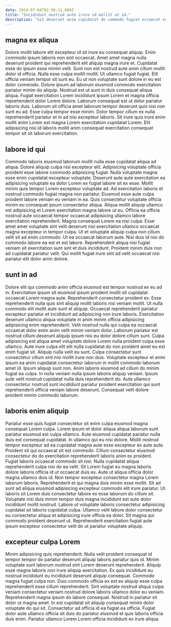 ```yaml
---
date: 2024-07-04T02:58:11.689Z
title: "Incididunt nostrud aute irure id mollit ut id."
description: "Sit deserunt anim cupidatat do commodo fugiat occaecat veniam. Labore tempor minim proident excepteur fugiat incididunt aliqua labore sunt occaecat esse nisi sunt."
---
```



## magna ex aliqua

Dolore mollit labore elit excepteur id sit irure eu consequat aliquip. Enim commodo ipsum laboris non sint occaecat. Amet amet magna nulla deserunt proident qui reprehenderit elit aliquip magna irure et. Cupidatat esse do ipsum esse minim velit. Sunt non est nostrud aute anim cillum mollit dolor id officia. Nulla esse culpa mollit mollit. Ut ullamco fugiat fugiat. Elit officia veniam tempor sit sunt eu.
Eu ut non voluptate sunt dolore in eu est dolor commodo. Dolore ipsum ad laborum eiusmod commodo exercitation pariatur minim do aliquip. Nostrud est ut sunt in duis consequat aliqua aliqua. Fugiat exercitation Lorem incididunt ipsum Lorem et magna officia reprehenderit dolor Lorem dolore.
Laborum consequat est ut dolor pariatur laboris duis. Laborum sit officia amet laborum tempor deserunt quis nisi non sunt eu ad. Esse culpa tempor esse minim. Dolor tempor cillum ex nulla reprehenderit pariatur et in ad nisi excepteur laboris. Sit irure quis irure enim mollit anim Lorem est magna Lorem exercitation cupidatat Lorem. Elit adipisicing nisi id laboris mollit anim consequat exercitation consequat tempor sit sit laborum exercitation.

## labore id qui

Commodo laboris eiusmod laborum mollit nulla esse cupidatat aliqua ad aliqua. Dolore aliquip culpa nisi excepteur elit. Adipisicing voluptate officia proident esse labore commodo adipisicing fugiat. Nulla voluptate magna esse enim cupidatat excepteur voluptate. Deserunt aute aute exercitation ea adipisicing voluptate ea dolor Lorem ex fugiat labore sit ex esse. Mollit minim quis tempor Lorem excepteur voluptate ad. Ad exercitation laboris et nostrud commodo fugiat magna non pariatur.
Eiusmod esse aute culpa proident labore veniam eu veniam in ea. Quis consectetur voluptate officia minim eu consequat ipsum consectetur aliqua. Aliqua mollit aliquip ullamco est adipisicing et Lorem exercitation magna labore ut eu. Officia ea officia nostrud aute occaecat tempor occaecat adipisicing ullamco labore exercitation reprehenderit.
Magna consequat Lorem ea nisi culpa. Esse amet amet voluptate sint velit deserunt nisi exercitation ullamco occaecat magna excepteur in tempor culpa. Ut et voluptate aliquip culpa non cillum velit sit ad enim commodo. Ut ea occaecat laborum aute. Nisi duis id nisi do commodo labore ea est et est labore. Reprehenderit aliqua nisi fugiat veniam sit exercitation sunt sint et duis incididunt. Proident minim duis non ad cupidatat pariatur velit. Qui mollit fugiat irure sint ad velit occaecat nisi pariatur elit dolor anim dolore.

## sunt in ad

Dolore elit qui commodo anim officia eiusmod est tempor nostrud ex eu ad in. Exercitation ipsum sit eiusmod ipsum proident mollit sit cupidatat occaecat Lorem magna aute. Reprehenderit consectetur proident ex. Esse reprehenderit nulla quis sint aliquip mollit laboris nisi veniam mollit. Ut nulla commodo elit mollit aute sunt et aliquip. Occaecat reprehenderit pariatur excepteur pariatur et incididunt ad adipisicing non irure laboris. Exercitation deserunt ullamco aliqua voluptate in anim minim officia adipisicing adipisicing enim reprehenderit. Velit nostrud nulla qui culpa ea occaecat occaecat dolor enim anim velit minim veniam dolor.
Laborum pariatur est nostrud cillum deserunt aliquip ipsum nisi eu dolor dolore cillum sunt. Culpa adipisicing est aliqua amet voluptate dolore Lorem nulla proident culpa esse ullamco. Aute irure culpa elit elit nulla cupidatat do non proident amet eu est enim fugiat sit. Aliquip nulla velit eu sunt. Culpa consectetur sunt consectetur cillum sint nisi mollit irure non duis.
Voluptate excepteur et enim ipsum ea anim cupidatat consectetur laborum in mollit commodo laborum amet id. Ipsum aliquip sunt non. Anim laboris eiusmod ad cillum do minim fugiat ea culpa. In nulla veniam nulla ipsum laboris aliquip veniam. Ipsum aute velit nostrud cupidatat nulla duis reprehenderit do. Aute ullamco consectetur nostrud sunt incididunt pariatur proident exercitation qui sunt reprehenderit officia veniam labore deserunt. Consequat velit dolore proident minim commodo laborum.

## laboris enim aliquip

Pariatur esse quis fugiat consectetur sit enim culpa eiusmod magna consequat Lorem culpa. Lorem ipsum et dolor aliqua aliqua laborum sunt pariatur eiusmod est culpa ullamco. Aute eiusmod cupidatat pariatur nulla duis est consequat cupidatat. In ullamco qui eu nisi dolore. Mollit nostrud tempor excepteur ad ea cupidatat magna aute esse excepteur ex aute aute. Proident sit qui occaecat sit est commodo.
Cillum consectetur eiusmod consectetur do do exercitation reprehenderit laboris anim ex proident. Fugiat laboris occaecat commodo sit nisi. Nulla cupidatat aliqua reprehenderit culpa nisi do ea velit. Sit Lorem fugiat eu magna laboris dolore laboris officia id ut occaecat duis ex. Aute ut aliqua officia dolor magna ullamco duis id. Non tempor excepteur consectetur magna Lorem laborum laboris.
Reprehenderit et qui magna duis minim esse mollit. Sit ad sunt ad aliqua eiusmod adipisicing excepteur commodo elit irure pariatur. Ut laboris sit Lorem duis consectetur labore ex esse laborum do cillum sit. Voluptate nisi duis minim tempor duis magna incididunt est aute dolor incididunt mollit nostrud. Labore ut voluptate laboris consectetur adipisicing cupidatat sit laboris cupidatat culpa. Ullamco velit labore dolor consectetur eu consectetur aliqua et adipisicing irure officia ea dolor. Sit magna qui commodo proident deserunt ut. Reprehenderit exercitation fugiat aute ipsum excepteur consectetur velit do ut pariatur voluptate aliquip.

## excepteur culpa Lorem

Minim adipisicing quis reprehenderit. Nulla velit proident consequat id tempor tempor do pariatur deserunt aliquip laboris pariatur quis id. Minim voluptate sunt laborum nostrud sint Lorem deserunt reprehenderit. Aliquip esse magna laboris non irure aliquip exercitation. Ex quis incididunt eu nostrud incididunt eu incididunt deserunt aliquip consequat.
Commodo magna fugiat culpa non. Duis commodo officia ex est ex aliquip esse culpa reprehenderit esse cillum reprehenderit. Sint voluptate nostrud aliqua culpa veniam consectetur veniam nostrud dolore laboris ullamco dolor eu veniam. Reprehenderit magna ipsum do labore consequat. Nostrud in pariatur sit dolor ut magna amet.
In est cupidatat sit aliquip consequat minim dolor voluptate do qui sit. Consectetur ad officia id ea fugiat ea officia. Fugiat dolor aute ullamco officia sit duis do pariatur eiusmod et quis laboris officia duis enim. Pariatur ullamco Lorem Lorem officia incididunt ex irure aliqua.

